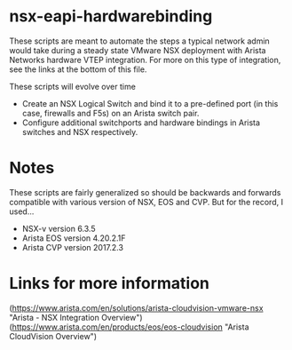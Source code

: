 # nsx-eapi-hardwarebinding

These scripts are meant to automate the steps a typical network admin would take during a steady state VMware NSX deployment with Arista Networks hardware VTEP integration.  For more on this type of integration, see the links at the bottom of this file.

These scripts will evolve over time

- Create an NSX Logical Switch and bind it to a pre-defined port (in this case, firewalls and F5s) on an Arista switch pair.
- Configure additional switchports and hardware bindings in Arista switches and NSX respectively.


# Notes

These scripts are fairly generalized so should be backwards and forwards compatible with various version of NSX, EOS and CVP.  But for the record, I used...

- NSX-v version 6.3.5
- Arista EOS version 4.20.2.1F
- Arista CVP version 2017.2.3

# Links for more information

(https://www.arista.com/en/solutions/arista-cloudvision-vmware-nsx "Arista - NSX Integration Overview")
(https://www.arista.com/en/products/eos/eos-cloudvision "Arista CloudVision Overview")